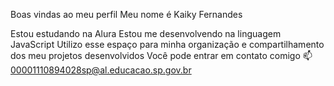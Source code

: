 Boas vindas ao meu perfil 
Meu nome é Kaiky Fernandes

Estou estudando na Alura
Estou me desenvolvendo na linguagem JavaScript
Utilizo esse espaço para minha organização e compartilhamento dos meu projetos desenvolvidos
Você pode entrar em contato comigo 📫
00001110894028sp@al.educacao.sp.gov.br

